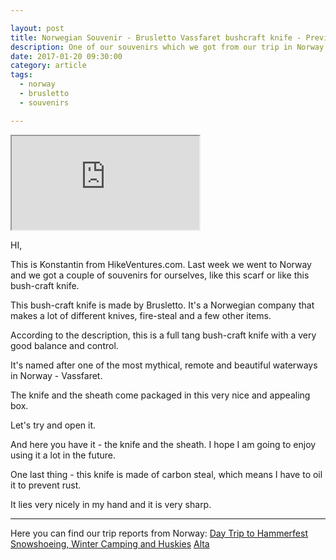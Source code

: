 ```yaml
---

layout: post
title: Norwegian Souvenir - Brusletto Vassfaret bushcraft knife - Preview
description: One of our souvenirs which we got from our trip in Norway. The Brusletto Vassfaret bushcraft knife
date: 2017-01-20 09:30:00
category: article
tags:
  - norway
  - brusletto
  - souvenirs

---
```


<div class="embed-responsive embed-responsive-16by9">
  <iframe class="embed-responsive-item" src="https://www.youtube.com/embed/BR-ZcrNsT1k"></iframe>
</div>

HI,

This is Konstantin from HikeVentures.com. Last week we went to Norway and we got a couple of souvenirs for ourselves, like this scarf or like this bush-craft knife.

This bush-craft knife is made by Brusletto. It's a Norwegian company that makes a lot of different knives, fire-steal and a few other items.

According to the description, this is a full tang bush-craft knife with a very good balance and control.

It's named after one of the most mythical, remote and beautiful waterways in Norway - Vassfaret.

The knife and the sheath come packaged in this very nice and appealing box.

Let's try and open it.

And here you have it - the knife and the sheath. I hope I am going to enjoy using it a lot in the future.

One last thing - this knife is made of carbon steal, which means I have to oil it to prevent rust.

It lies very nicely in my hand and it is very sharp.

---

Here you can find our trip reports from Norway:
[Day Trip to Hammerfest](http://www.hikeventures.com/hammerfest-daytrip/)
[Snowshoeing, Winter Camping and Huskies](http://www.hikeventures.com/winter-camping-alta/)
[Alta](http://www.hikeventures.com/komsa-alta/)

